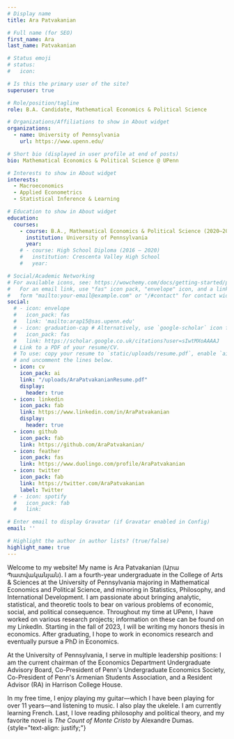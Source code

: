 ```yaml
---
# Display name
title: Ara Patvakanian

# Full name (for SEO)
first_name: Ara
last_name: Patvakanian

# Status emoji
# status:
#   icon:

# Is this the primary user of the site?
superuser: true

# Role/position/tagline
role: B.A. Candidate, Mathematical Economics & Political Science

# Organizations/Affiliations to show in About widget
organizations:
  - name: University of Pennsylvania
    url: https://www.upenn.edu/

# Short bio (displayed in user profile at end of posts)
bio: Mathematical Economics & Political Science @ UPenn

# Interests to show in About widget
interests:
  - Macroeconomics
  - Applied Econometrics
  - Statistical Inference & Learning

# Education to show in About widget
education:
  courses:
    - course: B.A., Mathematical Economics & Political Science (2020–2024)
      institution: University of Pennsylvania 
      year: 
    # - course: High School Diploma (2016 – 2020)
    #   institution: Crescenta Valley High School
    #   year:

# Social/Academic Networking
# For available icons, see: https://wowchemy.com/docs/getting-started/page-builder/#icons
#   For an email link, use "fas" icon pack, "envelope" icon, and a link in the
#   form "mailto:your-email@example.com" or "/#contact" for contact widget.
social:
  # - icon: envelope
  #   icon_pack: fas
  #   link: 'mailto:arap15@sas.upenn.edu'
  # - icon: graduation-cap # Alternatively, use `google-scholar` icon from `ai` icon pack
  #   icon_pack: fas
  #   link: https://scholar.google.co.uk/citations?user=sIwtMXoAAAAJ
  # Link to a PDF of your resume/CV.
  # To use: copy your resume to `static/uploads/resume.pdf`, enable `ai` icons in `params.yaml`,
  # and uncomment the lines below.
  - icon: cv
    icon_pack: ai
    link: "/uploads/AraPatvakanianResume.pdf"
    display:
      header: true
  - icon: linkedin
    icon_pack: fab
    link: https://www.linkedin.com/in/AraPatvakanian
    display:
      header: true
  - icon: github
    icon_pack: fab
    link: https://github.com/AraPatvakanian/
  - icon: feather
    icon_pack: fas
    link: https://www.duolingo.com/profile/AraPatvakanian
  - icon: twitter
    icon_pack: fab
    link: https://twitter.com/AraPatvakanian
    label: Twitter
  # - icon: spotify
  #   icon_pack: fab
  #   link: 

# Enter email to display Gravatar (if Gravatar enabled in Config)
email: ''

# Highlight the author in author lists? (true/false)
highlight_name: true
---
```


Welcome to my website! My name is Ara Patvakanian (Արա Պատվականյան). I am a fourth-year undergraduate in the College of Arts & Sciences at the University of Pennsylvania majoring in Mathematical Economics and Political Science, and minoring in Statistics, Philosophy, and International Development. I am passionate about bringing analytic, statistical, and theoretic tools to bear on various problems of economic, social, and political consequence. Throughout my time at UPenn, I have worked on various research projects; information on these can be found on my LinkedIn. Starting in the fall of 2023, I will be writing my honors thesis in economics. After graduating, I hope to work in economics research and eventually pursue a PhD in Economics.

At the University of Pennsylvania, I serve in multiple leadership positions: I am the current chairman of the Economics Department Undergraduate Advisory Board, Co-President of Penn's Undergraduate Economics Society, Co-President of Penn's Armenian Students Association, and a Resident Advisor (RA) in Harrison College House.

In my free time, I enjoy playing my guitar—which I have been playing for over 11 years—and listening to music. I also play the ukelele. I am currently learning French. Last, I love reading philosophy and political theory, and my favorite novel is *The Count of Monte Cristo* by Alexandre Dumas.
{style="text-align: justify;"}
